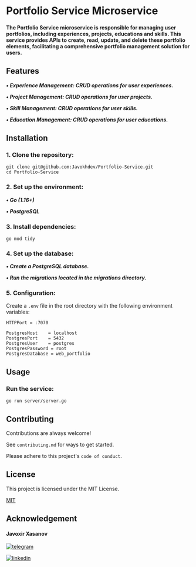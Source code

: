 # Portfolio Service Microservice



#### The Portfolio Service microservice is responsible for managing user portfolios, including experiences, projects, educations and skills. This service provides APIs to create, read, update, and delete these portfolio elements, facilitating a comprehensive portfolio management solution for users.

## Features

***•  Experience Management: CRUD operations for user experiences.***

***• Project Management: CRUD operations for user projects.***

***• Skill Management: CRUD operations for user skills.***

***• Education Management: CRUD operations for user educations.***

## Installation

### 1. Clone the repository:

```
git clone git@github.com:Javokhdev/Portfolio-Service.git
cd Portfolio-Service
```
### 2. Set up the environment:

***• Go (1.16+)***

***• PostgreSQL***

### 3. Install dependencies:

```
go mod tidy
```

### 4. Set up the database:

***• Create a PostgreSQL database.***

***• Run the migrations located in the migrations directory.***

### 5. Configuration:

Create a `.env` file in the root directory with the following environment variables:

```.env
HTTPPort = :7070

PostgresHost    = localhost
PostgresPort    = 5432
PostgresUser    = postgres
PostgresPassword = root
PostgresDatabase = web_portfolio
```

## Usage

### Run the service:

```
go run server/server.go
```

## Contributing

Contributions are always welcome!

See `contributing.md` for ways to get started.

Please adhere to this project's `code of conduct`.


## License

This project is licensed under the MIT License.

[MIT](https://choosealicense.com/licenses/mit/)


## Acknowledgement

#### Javoxir Xasanov 
[![telegram](https://img.shields.io/badge/telegram-1DA1F2?style=for-the-badge&logo=twitter&logoColor=white)](https://t.me/javohir_khasanov)

[![linkedin](https://img.shields.io/badge/linkedin-0A66C2?style=for-the-badge&logo=linkedin&logoColor=white)](https://www.linkedin.com/in/javohir-xasanov/)






